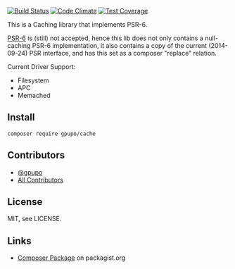 [![Build Status](https://secure.travis-ci.org/gpupo/cache.png?branch=master)](http://travis-ci.org/gpupo/cache)
[![Code Climate](https://codeclimate.com/github/gpupo/cache/badges/gpa.svg)](https://codeclimate.com/github/gpupo/cache)
[![Test Coverage](https://codeclimate.com/github/gpupo/cache/badges/coverage.svg)](https://codeclimate.com/github/gpupo/cache/coverage)

This is a Caching library that implements PSR-6.

[PSR-6](https://github.com/php-fig/fig-standards/blob/master/proposed/cache.md) is (still) not accepted, hence this lib does not only contains a null-caching PSR-6 implementation,
it also contains a copy of the current (2014-09-24) PSR interface, and has this set as a composer "replace"
relation.

Current Driver Support:

* Filesystem
* APC
* Memached


## Install

    composer require gpupo/cache

## Contributors

- [@gpupo](https://github.com/gpupo)
- [All Contributors](https://github.com/gpupo/cache/contributors)

## License

MIT, see LICENSE.

## Links

* [Composer Package](https://packagist.org/packages/gpupo/cache) on packagist.org
